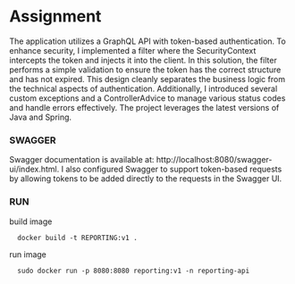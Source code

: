 # Assignment

The application utilizes a GraphQL API with token-based authentication.
To enhance security, I implemented a filter where the SecurityContext intercepts the token and injects it into the client. In this solution, the filter performs a simple validation to ensure the token has the correct structure and has not expired. This design cleanly separates the business logic from the technical aspects of authentication.
Additionally, I introduced several custom exceptions and a ControllerAdvice to manage various status codes and handle errors effectively.
The project leverages the latest versions of Java and Spring.

### SWAGGER

Swagger documentation is available at: http://localhost:8080/swagger-ui/index.html. I also configured Swagger to support token-based requests by allowing tokens to be added directly to the requests in the Swagger UI.

### RUN

build image
```shell
  docker build -t REPORTING:v1 . 
```

run image
```shell
  sudo docker run -p 8080:8080 reporting:v1 -n reporting-api
```